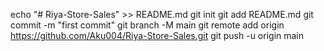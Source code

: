 echo "# Riya-Store-Sales" >> README.md
git init
git add README.md
git commit -m "first commit"
git branch -M main
git remote add origin https://github.com/Aku004/Riya-Store-Sales.git
git push -u origin main
